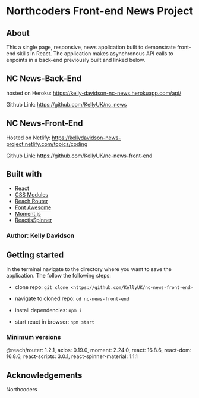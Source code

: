 # Northcoders Front-end News Project

## About

This a single page, responsive, news application built to demonstrate front-end skills in React. The application makes asynchronous API calls to enpoints in a back-end previously built and linked below.

## NC News-Back-End

hosted on Heroku: <https://kelly-davidson-nc-news.herokuapp.com/api/>

Github Link: <https://github.com/KellyUK/nc_news>

## NC News-Front-End

Hosted on Netlify: <https://kellydavidson-news-project.netlify.com/topics/coding>

Github Link: <https://github.com/KellyUK/nc-news-front-end>

## Built with

- [React](https://reactjs.org/)
- [CSS Modules](https://github.com/css-modules/css-modules)
- [Reach Router](https://reach.tech/router)
- [Font Awesome](https://fontawesome.com/start)
- [Moment.js](https://momentjs.com/)
- [ReactjsSpinner](https://reactjsexample.com/a-flashy-material-design-inspired-spinner-using-purely-css/)

### Author: Kelly Davidson

## Getting started

In the terminal navigate to the directory where you want to save the application. The follow the following steps:

- clone repo: `git clone <https://github.com/KellyUK/nc-news-front-end>`

- navigate to cloned repo: `cd nc-news-front-end`

- install dependencies: `npm i`

- start react in browser: `npm start`

### Minimum versions

@reach/router: 1.2.1,
axios: 0.19.0,
moment: 2.24.0,
react: 16.8.6,
react-dom: 16.8.6,
react-scripts: 3.0.1,
react-spinner-material: 1.1.1

## Acknowledgements

Northcoders
